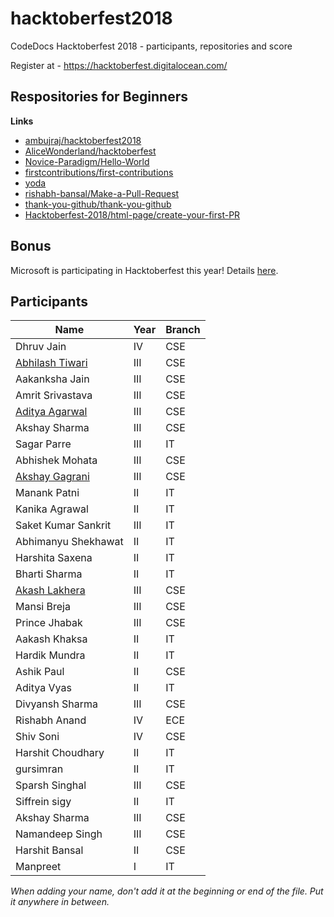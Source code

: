 # hacktoberfest2018

CodeDocs Hacktoberfest 2018 - participants, repositories and score

Register at - https://hacktoberfest.digitalocean.com/

## Respositories for Beginners

**Links**

* [ambujraj/hacktoberfest2018](https://github.com/ambujraj/hacktoberfest2018)
* [AliceWonderland/hacktoberfest](https://github.com/AliceWonderland/hacktoberfest)
* [Novice-Paradigm/Hello-World](https://github.com/Novice-Paradigm/Hello-World) 
* [firstcontributions/first-contributions](https://github.com/firstcontributions/first-contributions)
* [yoda](https://github.com/yoda-pa/yoda)
* [rishabh-bansal/Make-a-Pull-Request](https://github.com/rishabh-bansal/Make-a-Pull-Request)
* [thank-you-github/thank-you-github](https://github.com/thank-you-github/thank-you-github)
* [Hacktoberfest-2018/html-page/create-your-first-PR](https://github.com/abhilashk433/Hacktoberfest-2018)
 
## Bonus
Microsoft is participating in Hacktoberfest this year! Details [here](https://open.microsoft.com/2018/09/18/hacktoberfest-2018-microsoft/).

## Participants

| Name | Year | Branch |
| --- | --- | --- |
| Dhruv Jain | IV | CSE |
| [Abhilash Tiwari](https://github.com/abhilashk433/) | III | CSE |
| Aakanksha Jain | III | CSE |
| Amrit Srivastava | III | CSE |
| [Aditya Agarwal](https://github.com/aditya81070) | III | CSE |
| Akshay Sharma | III | CSE |
| Sagar Parre | III | IT |
| Abhishek Mohata | III | CSE |
| [Akshay Gagrani](https://github.com/Akshaygagrani) | III | CSE |
| Manank Patni | II | IT |
| Kanika Agrawal | II | IT |
| Saket Kumar Sankrit | III | IT |
| Abhimanyu Shekhawat | II | IT |
| Harshita Saxena | II | IT |
| Bharti Sharma | II | IT |
| [Akash Lakhera](https://github.com/akashlakhera) | III | CSE |
| Mansi Breja | III | CSE |
| Prince Jhabak | III | CSE |
| Aakash Khaksa | II | IT |
| Hardik Mundra | II | IT |
| Ashik Paul | II | CSE |
| Aditya Vyas | II | IT |
| Divyansh Sharma | III | CSE |
| Rishabh Anand | IV | ECE | 
| Shiv Soni | IV | CSE |
| Harshit Choudhary | II | IT |
| gursimran | II | IT |
| Sparsh Singhal | III | CSE |
| Siffrein sigy | II | IT |
| Akshay Sharma | III | CSE |
| Namandeep Singh | III | CSE |
| Harshit Bansal | II | CSE |
| Manpreet | I | IT |

*When adding your name, don't add it at the beginning or end of the file. Put it anywhere in between.*
